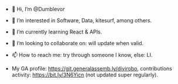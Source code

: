 - 👋 Hi, I’m @Dumblevor
- 👀 I’m interested in Software, Data, kitesurf, among others.
- 🌱 I’m currently learning React & APIs.
- 💞️ I’m looking to collaborate on: will update when valid.
- 📫 How to reach me: try through someone I know, else: LI.

- My GA profile: https://git.generalassemb.ly/divirobo, contributions activity: https://bit.ly/3N6Yicn (not updated super regularly).

<!---
Dumblevor/Dumblevor is a ✨ special ✨ repository because its `README.md` (this file) appears on your GitHub profile.
You can click the Preview link to take a look at your changes.
--->
